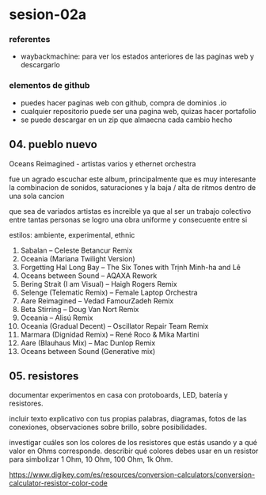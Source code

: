# sesion-02a

### referentes
- waybackmachine: para ver los estados anteriores de las paginas web y descargarlo

### elementos de github
- puedes hacer paginas web con github, compra de dominios .io
- cualquier repositorio puede ser una pagina web, quizas hacer portafolio
- se puede descargar en un zip que almaecna cada cambio hecho

## 04. pueblo nuevo

Oceans Reimagined - artistas varios y ethernet orchestra

fue un agrado escuchar este album, principalmente que es muy interesante la combinacion de sonidos, saturaciones y la baja / alta de ritmos dentro de una sola cancion

que sea de variados artistas es increible ya que al ser un trabajo colectivo entre tantas personas se logro una obra uniforme y consecuente entre si

estilos: ambiente, experimental, ethnic

1. Sabalan – Celeste Betancur Remix
2. Oceania (Mariana Twilight Version)
3. Forgetting Hal Long Bay – The Six Tones with Trịnh Minh-ha and Lê
4. Oceans between Sound – AQAXA Rework
5. Bering Strait (I am Visual) – Haigh Rogers Remix 
6. Selenge (Telematic Remix) – Female Laptop Orchestra
7. Aare Reimagined – Vedad FamourZadeh Remix
8. Beta Stirring – Doug Van Nort Remix
9. Oceania – Alisú Remix
10. Oceania (Gradual Decent) – Oscillator Repair Team Remix
11. Marmara (Dignidad Remix) – René Roco & Mika Martini
12. Aare (Blauhaus Mix) – Mac Dunlop Remix
13. Oceans between Sound (Generative mix)
    
## 05. resistores

documentar experimentos en casa con protoboards, LED, batería y resistores.

incluir texto explicativo con tus propias palabras, diagramas, fotos de las conexiones, observaciones sobre brillo, sobre posibilidades.

investigar cuáles son los colores de los resistores que estás usando y a qué valor en Ohms corresponde. describir qué colores debes usar en un resistor para simbolizar 1 Ohm, 10 Ohm, 100 Ohm, 1k Ohm.

https://www.digikey.com/es/resources/conversion-calculators/conversion-calculator-resistor-color-code
